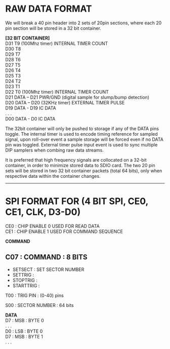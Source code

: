 # RAW DATA FORMAT<br>
We will break a 40 pin header into 2 sets of 20pin sections, where each 20 pin section will be stored in a 32 bit container.

**[32 BIT CONTAINER]**<br>
D31  T9             (100Mhz timer)  INTERNAL TIMER COUNT<br>
D30  T8              <br>
D29  T7              <br>
D28  T6              <br>
D27  T5              <br>
D26  T4              <br>
D25  T3              <br>
D24  T2              <br>
D23  T1              <br>
D22  T0             (100Mhz timer)  INTERNAL TIMER COUNT<br>
D21  DATA – D21     PWR/GND (digital sample for slump/bump detection)<br>
D20  DATA – D20     (32KHz timer)   EXTERNAL TIMER PULSE<br>
D19  DATA - D19     IC DATA<br>
. . .<br>
D00  DATA - D0      IC DATA<br>


The 32bit container will only be pushed to storage if any of the DATA pins toggle. The internal timer is used to encode timing reference for sampled signal, upon roll-over event a sample storage will be forced even if no DATA pin was toggled. External timer pulse input event is used to sync multiple DIP samplers when combing raw data streams.<br>

It is preferred that high frequency signals are collocated on a 32-bit container, in order to minimize stored data to SDIO card. The two 20 pin sets will be stored in two 32 bit container packets (total 64 bits), only when respective data within the container changes.<br>

-----------------------------------------------------------------------------------

# SPI FORMAT FOR (4 BIT SPI, CE0, CE1, CLK, D3-D0)<br>
CE0  : CHIP ENABLE 0 USED FOR READ DATA<br>
CE1  : CHIP ENABLE 1 USED FOR COMMAND SEQUENCE<br>

**COMMAND**<br>
## C07  : COMMAND : 8 BITS<br>
- SETSECT      : SET SECTOR NUMBER<br>
- SETTRIG      :<br>
- STOPTRIG     :<br>
- STARTTRIG    :<br>

T00  : TRIG PIN : (0-40) pins<br>

S00  : SECTOR NUMBER : 64 bits<br>


**DATA**<br>
D7   : MSB  : BYTE 0<br>
. . .<br>
D0   : LSB  : BYTE 0<br>
D7   : MSB  : BYTE 1<br>
. . .<br>




